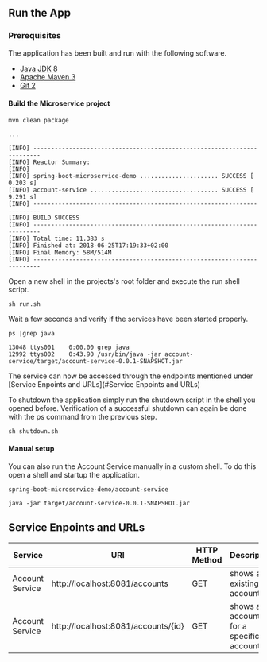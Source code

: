 ## Run the App

### Prerequisites

The application has been built and run with the following software.

- [Java JDK 8](http://www.oracle.com/technetwork/java/javase/downloads/jdk8-downloads-2133151.html)
- [Apache Maven 3](https://maven.apache.org/download.cgi)
- [Git 2](https://git-scm.com/downloads)


#### Build the Microservice project

```
mvn clean package

...

[INFO] ------------------------------------------------------------------------
[INFO] Reactor Summary:
[INFO]
[INFO] spring-boot-microservice-demo ...................... SUCCESS [  0.203 s]
[INFO] account-service .................................... SUCCESS [  9.291 s]
[INFO] ------------------------------------------------------------------------
[INFO] BUILD SUCCESS
[INFO] ------------------------------------------------------------------------
[INFO] Total time: 11.383 s
[INFO] Finished at: 2018-06-25T17:19:33+02:00
[INFO] Final Memory: 58M/514M
[INFO] ------------------------------------------------------------------------

```

Open a new shell in the projects's root folder and execute the run shell script.

```
sh run.sh
```

Wait a few seconds and verify if the services have been started properly.
```
ps |grep java

13048 ttys001    0:00.00 grep java
12992 ttys002    0:43.90 /usr/bin/java -jar account-service/target/account-service-0.0.1-SNAPSHOT.jar
```

The service can now be accessed through the endpoints mentioned under [Service Enpoints and URLs](#Service Enpoints and URLs)

To shutdown the application simply run the shutdown script in the shell you opened before. Verification of a successful shutdown can again be
done with the ps command from the previous step.
```
sh shutdown.sh
```

#### Manual setup

You can also run the Account Service manually in a custom shell. To do this open a shell and startup the application.

`spring-boot-microservice-demo/account-service`
```
java -jar target/account-service-0.0.1-SNAPSHOT.jar
```

## Service Enpoints and URLs

Service | URI | HTTP Method | Description
--- | --- | --- | ---
Account Service | http://localhost:8081/accounts | GET | shows all existing accounts
Account Service | http://localhost:8081/accounts/{id} | GET | shows all accounts for a specific account id